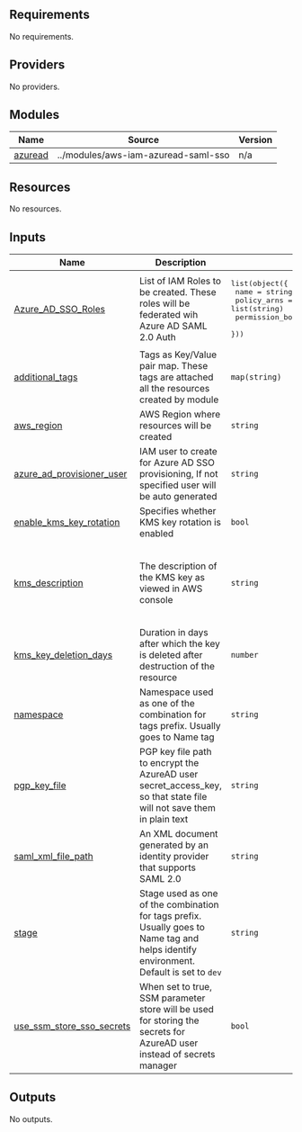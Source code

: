 ## Requirements

No requirements.

## Providers

No providers.

## Modules

| Name | Source | Version |
|------|--------|---------|
| <a name="module_azuread"></a> [azuread](#module\_azuread) | ../modules/aws-iam-azuread-saml-sso | n/a |

## Resources

No resources.

## Inputs

| Name | Description | Type | Default | Required |
|------|-------------|------|---------|:--------:|
| <a name="input_Azure_AD_SSO_Roles"></a> [Azure\_AD\_SSO\_Roles](#input\_Azure\_AD\_SSO\_Roles) | List of IAM Roles to be created. These roles will be federated wih Azure AD SAML 2.0 Auth | <pre>list(object({<br>    name                           = string<br>    policy_arns                    = list(string)<br>    permission_boundary_policy_arn = string<br>  }))</pre> | `[]` | no |
| <a name="input_additional_tags"></a> [additional\_tags](#input\_additional\_tags) | Tags as Key/Value pair map. These tags are attached all the resources created by module | `map(string)` | `{}` | no |
| <a name="input_aws_region"></a> [aws\_region](#input\_aws\_region) | AWS Region where resources will be created | `string` | `"us-east-1"` | no |
| <a name="input_azure_ad_provisioner_user"></a> [azure\_ad\_provisioner\_user](#input\_azure\_ad\_provisioner\_user) | IAM user to create for Azure AD SSO provisioning, If not specified user will be auto generated | `string` | `""` | no |
| <a name="input_enable_kms_key_rotation"></a> [enable\_kms\_key\_rotation](#input\_enable\_kms\_key\_rotation) | Specifies whether KMS key rotation is enabled | `bool` | `true` | no |
| <a name="input_kms_description"></a> [kms\_description](#input\_kms\_description) | The description of the KMS key as viewed in AWS console | `string` | `"SSM Parameter Store KMS master key used for AzureAD user secret"` | no |
| <a name="input_kms_key_deletion_days"></a> [kms\_key\_deletion\_days](#input\_kms\_key\_deletion\_days) | Duration in days after which the key is deleted after destruction of the resource | `number` | `10` | no |
| <a name="input_namespace"></a> [namespace](#input\_namespace) | Namespace used as one of the combination for tags prefix. Usually goes to Name tag | `string` | `"example"` | no |
| <a name="input_pgp_key_file"></a> [pgp\_key\_file](#input\_pgp\_key\_file) | PGP key file path to encrypt the AzureAD user secret\_access\_key, so that state file will not save them in plain text | `string` | n/a | yes |
| <a name="input_saml_xml_file_path"></a> [saml\_xml\_file\_path](#input\_saml\_xml\_file\_path) | An XML document generated by an identity provider that supports SAML 2.0 | `string` | n/a | yes |
| <a name="input_stage"></a> [stage](#input\_stage) | Stage used as one of the combination for tags prefix. Usually goes to Name tag and helps identify environment. Default is set to `dev` | `string` | `"dev"` | no |
| <a name="input_use_ssm_store_sso_secrets"></a> [use\_ssm\_store\_sso\_secrets](#input\_use\_ssm\_store\_sso\_secrets) | When set to true, SSM parameter store will be used for storing the secrets for AzureAD user instead of secrets manager | `bool` | `false` | no |

## Outputs

No outputs.
